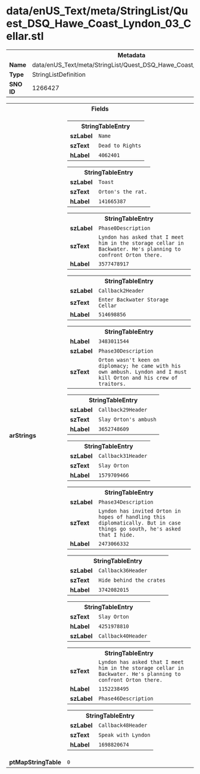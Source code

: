 <h1>data/enUS_Text/meta/StringList/Quest_DSQ_Hawe_Coast_Lyndon_03_Cellar.stl</h1><table><tr><th colspan="100%">Metadata</th></tr><tr><td><b>Name</b></td><td>data/enUS_Text/meta/StringList/Quest_DSQ_Hawe_Coast_Lyndon_03_Cellar.stl</td></tr><tr><td><b>Type</b></td><td>StringListDefinition</td></tr><tr><td><b>SNO ID</b></td><td>1266427</td></tr></table>

<table><tr><th colspan="100%">Fields</th></tr><tr><td><b>arStrings</b></td><td><table><tr><th colspan="100%">StringTableEntry</th></tr><tr><td><b>szLabel</b></td><td><code>Name</code></td></tr><tr><td><b>szText</b></td><td><code>Dead to Rights</code></td></tr><tr><td><b>hLabel</b></td><td><code>4062401</code></td></tr></table>


<table><tr><th colspan="100%">StringTableEntry</th></tr><tr><td><b>szLabel</b></td><td><code>Toast</code></td></tr><tr><td><b>szText</b></td><td><code>Orton's the rat.</code></td></tr><tr><td><b>hLabel</b></td><td><code>141665387</code></td></tr></table>


<table><tr><th colspan="100%">StringTableEntry</th></tr><tr><td><b>szLabel</b></td><td><code>Phase0Description</code></td></tr><tr><td><b>szText</b></td><td><code>Lyndon has asked that I meet him in the storage cellar in Backwater. He's planning to confront Orton there.</code></td></tr><tr><td><b>hLabel</b></td><td><code>3577478917</code></td></tr></table>


<table><tr><th colspan="100%">StringTableEntry</th></tr><tr><td><b>szLabel</b></td><td><code>Callback2Header</code></td></tr><tr><td><b>szText</b></td><td><code>Enter Backwater Storage Cellar</code></td></tr><tr><td><b>hLabel</b></td><td><code>514698856</code></td></tr></table>


<table><tr><th colspan="100%">StringTableEntry</th></tr><tr><td><b>hLabel</b></td><td><code>3483011544</code></td></tr><tr><td><b>szLabel</b></td><td><code>Phase30Description</code></td></tr><tr><td><b>szText</b></td><td><code>Orton wasn't keen on diplomacy; he came with his own ambush. Lyndon and I must kill Orton and his crew of traitors.</code></td></tr></table>


<table><tr><th colspan="100%">StringTableEntry</th></tr><tr><td><b>szLabel</b></td><td><code>Callback29Header</code></td></tr><tr><td><b>szText</b></td><td><code>Slay Orton's ambush</code></td></tr><tr><td><b>hLabel</b></td><td><code>3652748609</code></td></tr></table>


<table><tr><th colspan="100%">StringTableEntry</th></tr><tr><td><b>szLabel</b></td><td><code>Callback31Header</code></td></tr><tr><td><b>szText</b></td><td><code>Slay Orton</code></td></tr><tr><td><b>hLabel</b></td><td><code>1579709466</code></td></tr></table>


<table><tr><th colspan="100%">StringTableEntry</th></tr><tr><td><b>szLabel</b></td><td><code>Phase34Description</code></td></tr><tr><td><b>szText</b></td><td><code>Lyndon has invited Orton in hopes of handling this diplomatically. But in case things go south, he's asked that I hide.</code></td></tr><tr><td><b>hLabel</b></td><td><code>2473066332</code></td></tr></table>


<table><tr><th colspan="100%">StringTableEntry</th></tr><tr><td><b>szLabel</b></td><td><code>Callback36Header</code></td></tr><tr><td><b>szText</b></td><td><code>Hide behind the crates</code></td></tr><tr><td><b>hLabel</b></td><td><code>3742082015</code></td></tr></table>


<table><tr><th colspan="100%">StringTableEntry</th></tr><tr><td><b>szText</b></td><td><code>Slay Orton</code></td></tr><tr><td><b>hLabel</b></td><td><code>4251978810</code></td></tr><tr><td><b>szLabel</b></td><td><code>Callback40Header</code></td></tr></table>


<table><tr><th colspan="100%">StringTableEntry</th></tr><tr><td><b>szText</b></td><td><code>Lyndon has asked that I meet him in the storage cellar in Backwater. He's planning to confront Orton there.</code></td></tr><tr><td><b>hLabel</b></td><td><code>1152238495</code></td></tr><tr><td><b>szLabel</b></td><td><code>Phase46Description</code></td></tr></table>


<table><tr><th colspan="100%">StringTableEntry</th></tr><tr><td><b>szLabel</b></td><td><code>Callback48Header</code></td></tr><tr><td><b>szText</b></td><td><code>Speak with Lyndon</code></td></tr><tr><td><b>hLabel</b></td><td><code>1698820674</code></td></tr></table>


</td></tr><tr><td><b>ptMapStringTable</b></td><td><code>0</code></td></tr></table>

